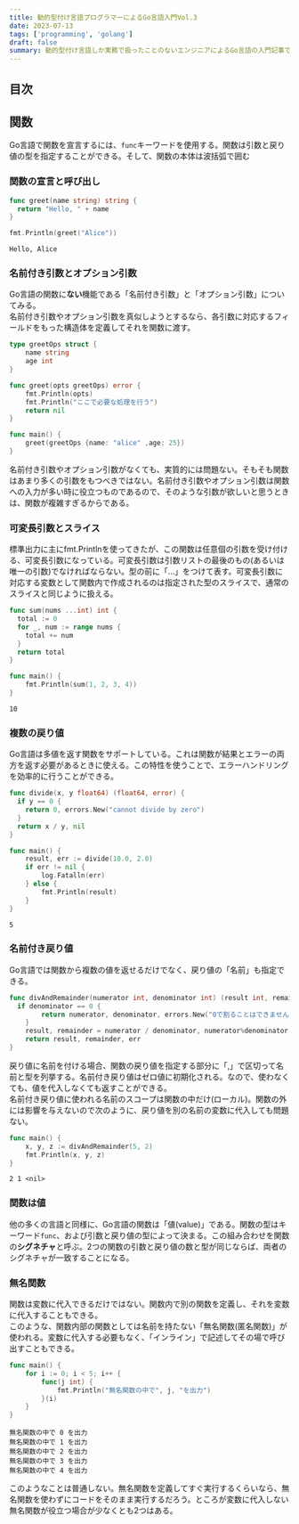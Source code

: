 ```yaml
---
title: 動的型付け言語プログラマーによるGo言語入門Vol.3
date: 2023-07-13
tags: ['programming', 'golang']
draft: false
summary: 動的型付け言語しか実務で扱ったことのないエンジニアによるGo言語の入門記事です
---
```


## 目次

<TOCInline toc={props.toc} exclude="目次" toHeading={3} />

## 関数
Go言語で関数を宣言するには、`func`キーワードを使用する。関数は引数と戻り値の型を指定することができる。そして、関数の本体は波括弧で囲む

### 関数の宣言と呼び出し

```go
func greet(name string) string {
  return "Hello, " + name
}
```

```go
fmt.Println(greet("Alice"))
```

```bash:実行結果
Hello, Alice
```

### 名前付き引数とオプション引数
Go言語の関数に**ない**機能である「名前付き引数」と「オプション引数」についてみる。  
名前付き引数やオプション引数を真似しようとするなら、各引数に対応するフィールドをもった構造体を定義してそれを関数に渡す。

```go
type greetOps struct {
	name string
	age int
}

func greet(opts greetOps) error {
	fmt.Println(opts)
	fmt.Println("ここで必要な処理を行う")
	return nil
}

func main() {
	greet(greetOps {name: "alice" ,age: 25})
}
```
名前付き引数やオプション引数がなくても、実質的には問題ない。そもそも関数はあまり多くの引数をもつべきではない。名前付き引数やオプション引数は関数への入力が多い時に役立つものであるので、そのような引数が欲しいと思うときは、関数が複雑すぎるからである。

### 可変長引数とスライス
標準出力に主にfmt.Printlnを使ってきたが、この関数は任意個の引数を受け付ける、可変長引数になっている。可変長引数は引数リストの最後のもの(あるいは唯一の引数)でなければならない。型の前に「...」をつけて表す。可変長引数に対応する変数として関数内で作成されるのは指定された型のスライスで、通常のスライスと同じように扱える。

```go
func sum(nums ...int) int {
  total := 0
  for _, num := range nums {
    total += num
  }
  return total
}

func main() {
	fmt.Println(sum(1, 2, 3, 4)) 
}
```

```bash:実行結果
10
```

### 複数の戻り値
Go言語は多値を返す関数をサポートしている。これは関数が結果とエラーの両方を返す必要があるときに使える。この特性を使うことで、エラーハンドリングを効率的に行うことができる。

```go
func divide(x, y float64) (float64, error) {
  if y == 0 {
    return 0, errors.New("cannot divide by zero")
  }
  return x / y, nil
}

func main() {
	result, err := divide(10.0, 2.0)
	if err != nil {
		log.Fatalln(err)
	} else {
		fmt.Println(result) 
	}	
}
```

```bash:実行結果
5
```

### 名前付き戻り値
Go言語では関数から複数の値を返せるだけでなく、戻り値の「名前」も指定できる。

```go
func divAndRemainder(numerator int, denominator int) (result int, remainder int, err error) {
  if denominator == 0 {
		return numerator, denominator, errors.New("0で割ることはできません")
	}
	result, remainder = numerator / denominator, numerator%denominator
	return result, remainder, err
}
```

戻り値に名前を付ける場合、関数の戻り値を指定する部分に「,」で区切って名前と型を列挙する。名前付き戻り値はゼロ値に初期化される。なので、使わなくても、値を代入しなくても返すことができる。  
名前付き戻り値に使われる名前のスコープは関数の中だけ(ローカル)。関数の外には影響を与えないので次のように、戻り値を別の名前の変数に代入しても問題ない。

```go
func main() {
	x, y, z := divAndRemainder(5, 2)
	fmt.Println(x, y, z)
}
```

```bash:実行結果
2 1 <nil>
```

### 関数は値
他の多くの言語と同様に、Go言語の関数は「値(value)」である。関数の型はキーワード`func`、および引数と戻り値の型によって決まる。この組み合わせを関数の**シグネチャ**と呼ぶ。2つの関数の引数と戻り値の数と型が同じならば、両者のシグネチャが一致することになる。  


### 無名関数
関数は変数に代入できるだけではない。関数内で別の関数を定義し、それを変数に代入することもできる。  
このような、関数内部の関数としては名前を持たない「無名関数(匿名関数)」が使われる。変数に代入する必要もなく、「インライン」で記述してその場で呼び出すこともできる。

```go
func main() {
	for i := 0; i < 5; i++ {
		func(j int) {
			fmt.Println("無名関数の中で", j, "を出力")
		}(i)
	}
}
```

```bash:実行結果
無名関数の中で 0 を出力
無名関数の中で 1 を出力
無名関数の中で 2 を出力
無名関数の中で 3 を出力
無名関数の中で 4 を出力
```

このようなことは普通しない。無名関数を定義してすぐ実行するくらいなら、無名関数を使わずにコードをそのまま実行するだろう。ところが変数に代入しない無名関数が役立つ場合が少なくとも2つはある。


